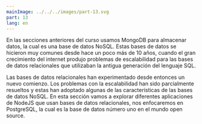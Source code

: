 ```yaml
---
mainImage: ../../../images/part-13.svg
part: 13
lang: en
---
```


<div class="intro">

En las secciones anteriores del curso usamos MongoDB para almacenar datos, la cual es una base de datos NoSQL. Estas bases de datos se hicieron muy comunes desde hace un poco más de 10 años, cuando el gran crecimiento del internet produjo problemas de escalabilidad para las bases de datos relacionales que utilizaban la antigua generación del lenguaje SQL. 

Las bases de datos relacionales han experimentado desde entonces un nuevo comienzo. Los problemas con la escalabilidad han sido parcialmente resueltos y estas han adoptado algunas de las características de las bases de datos NoSQL. En esta sección vamos a explorar diferentes aplicaciones de NodeJS que usan bases de datos relacionales, nos enfocaremos en PostgreSQL, la cual es la base de datos número uno en el mundo open source.

</div>
